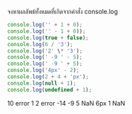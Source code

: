 จงหาผลลัพธ์ทั้งหมดที่เกิดจากคำสั่ง console.log

```js
console.log('' + 1 + 0);
console.log('' - 1 + 0));
console.log(true + false);
console.log(6 / '3');
console.log('2' \* '3');
console.log(' -9 ' - 5);
console.log(' -9 ' + 5);
console.log('4px' - 2);
console.log(2 + 4 + 'px');
console.log(null + 1);
console.log(undefined + 1);
```

10
error
1
2
error
-14
-9 5
NaN
6px
1
NaN
